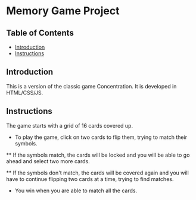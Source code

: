 # Memory Game Project

## Table of Contents

* [Introduction](#introduction)
* [Instructions](#instructions)

## Introduction

This is a version of the classic game Concentration.
It is developed in HTML/CSS/JS.

## Instructions

The game starts with a grid of 16 cards covered up.

* To play the game, click on two cards to flip them, trying to match their
symbols.

** If the symbols match, the cards will be locked and you will be able to
go ahead and select two more cards.

** If the symbols don't match, the cards will be covered again and you will 
have to continue flipping two cards at a time, trying to find matches.

* You win when you are able to match all the cards.
